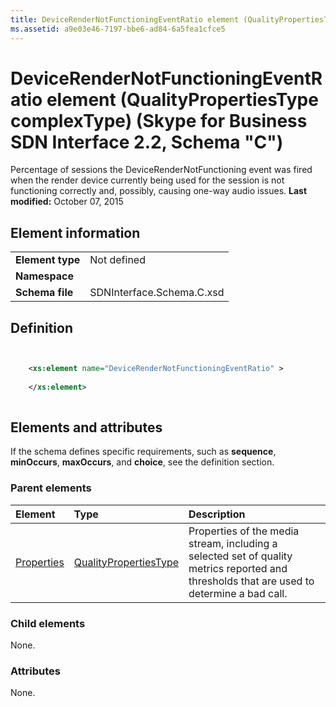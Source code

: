 ```yaml
---
title: DeviceRenderNotFunctioningEventRatio element (QualityPropertiesType complexType) (Skype for Business SDN Interface 2.2, Schema "C")
ms.assetid: a9e03e46-7197-bbe6-ad84-6a5fea1cfce5
---
```



# DeviceRenderNotFunctioningEventRatio element (QualityPropertiesType complexType) (Skype for Business SDN Interface 2.2, Schema "C")
Percentage of sessions the DeviceRenderNotFunctioning event was fired when the render device currently being used for the session is not functioning correctly and, possibly, causing one-way audio issues. 
 **Last modified:** October 07, 2015
  
    
    


## Element information


|||
|:-----|:-----|
|**Element type**|Not defined |
|**Namespace**||
|**Schema file**|SDNInterface.Schema.C.xsd |
   

## Definition


```XML


    <xs:element name="DeviceRenderNotFunctioningEventRatio" >
    
    </xs:element>
  
```


## Elements and attributes

If the schema defines specific requirements, such as **sequence**, **minOccurs**, **maxOccurs**, and **choice**, see the definition section. 
  
    
    

### Parent elements



|**Element**|**Type**|**Description**|
|:-----|:-----|:-----|
| [Properties](properties-element-qualitytype-complextype.md)| [QualityPropertiesType](qualitypropertiestype-complextype-1.md)|Properties of the media stream, including a selected set of quality metrics reported and thresholds that are used to determine a bad call. |
   

### Child elements

None. 
  
    
    

### Attributes

None. 
  
    
    

